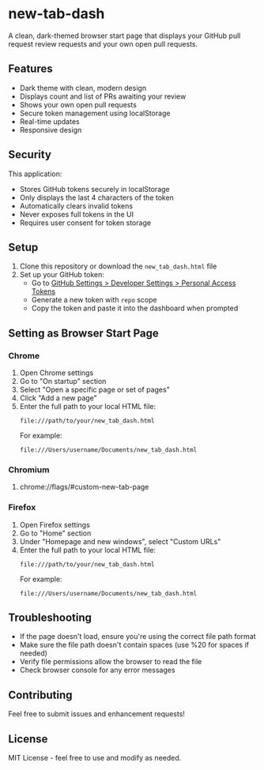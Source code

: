 # new-tab-dash

A clean, dark-themed browser start page that displays your GitHub pull request review requests and your own open pull requests.

## Features

- Dark theme with clean, modern design
- Displays count and list of PRs awaiting your review
- Shows your own open pull requests
- Secure token management using localStorage
- Real-time updates
- Responsive design

## Security

This application:
- Stores GitHub tokens securely in localStorage
- Only displays the last 4 characters of the token
- Automatically clears invalid tokens
- Never exposes full tokens in the UI
- Requires user consent for token storage

## Setup

1. Clone this repository or download the `new_tab_dash.html` file
2. Set up your GitHub token:
   - Go to [GitHub Settings > Developer Settings > Personal Access Tokens](https://github.com/settings/tokens)
   - Generate a new token with `repo` scope
   - Copy the token and paste it into the dashboard when prompted

## Setting as Browser Start Page

### Chrome
1. Open Chrome settings
2. Go to "On startup" section
3. Select "Open a specific page or set of pages"
4. Click "Add a new page"
5. Enter the full path to your local HTML file:
   ```
   file:///path/to/your/new_tab_dash.html
   ```
   For example:
   ```
   file:///Users/username/Documents/new_tab_dash.html
   ```

### Chromium
1. chrome://flags/#custom-new-tab-page

### Firefox
1. Open Firefox settings
2. Go to "Home" section
3. Under "Homepage and new windows", select "Custom URLs"
4. Enter the full path to your local HTML file:
   ```
   file:///path/to/your/new_tab_dash.html
   ```
   For example:
   ```
   file:///Users/username/Documents/new_tab_dash.html
   ```

## Troubleshooting

- If the page doesn't load, ensure you're using the correct file path format
- Make sure the file path doesn't contain spaces (use %20 for spaces if needed)
- Verify file permissions allow the browser to read the file
- Check browser console for any error messages

## Contributing

Feel free to submit issues and enhancement requests!

## License

MIT License - feel free to use and modify as needed. 